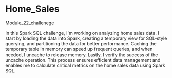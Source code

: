 # Home_Sales
Module_22_challenege

In this Spark SQL challenge, I'm working on analyzing home sales data. I start by loading the data into Spark, creating a temporary view for SQL-style querying, and partitioning the data for better performance. Caching the temporary table in memory can speed up frequent queries, and when needed, I uncache to release memory. Lastly, I verify the success of the uncache operation. This process ensures efficient data management and enables me to calculate critical metrics on the home sales data using Spark SQL.
